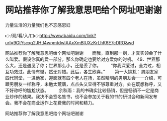 # 网站推荐你了解我意思吧给个网址吧谢谢
力量生活的力量我们也不忘感恩妇

👉/观/看/入/口👉http://www.baidu.com/link?url=9GtYscxq2JHtl4wpmtdwIAAxXmBlUXzKrLhK6E7cDRO&wd

网站推荐你了解我意思吧给个网址吧谢谢　　而我，直到那一刻，才真实领会了什么叫爱。假设你真的爱一部分，那么你确定也要给对方爱你的时机。
	49、世界那么大，还是遇见了你；世界那么小，还是丢了你。
　　“你我深爱过，全力过，相互功效过。此情有憾，然无对错。此后，各生欣喜。”
　　第一大尴尬：男朋友家四代同堂，一进他家，迎面就有四个老人在场，虽然精明的男朋友会一一介绍，可跟男朋友一样称呼，未勉太荒唐，点点头又显得不够尊重对方。处在既想称呼，又不好称呼的尴尬状态。
　　余秋雨：我的书确实比较畅销，但是畅销不一定是商业炒作的结果。我决不会签名售书，也不会参加关于我的书的研讨会和新闻发布会。我不会在商业运作上花费我的时间和精力。

网站推荐你了解我意思吧给个网址吧谢谢
